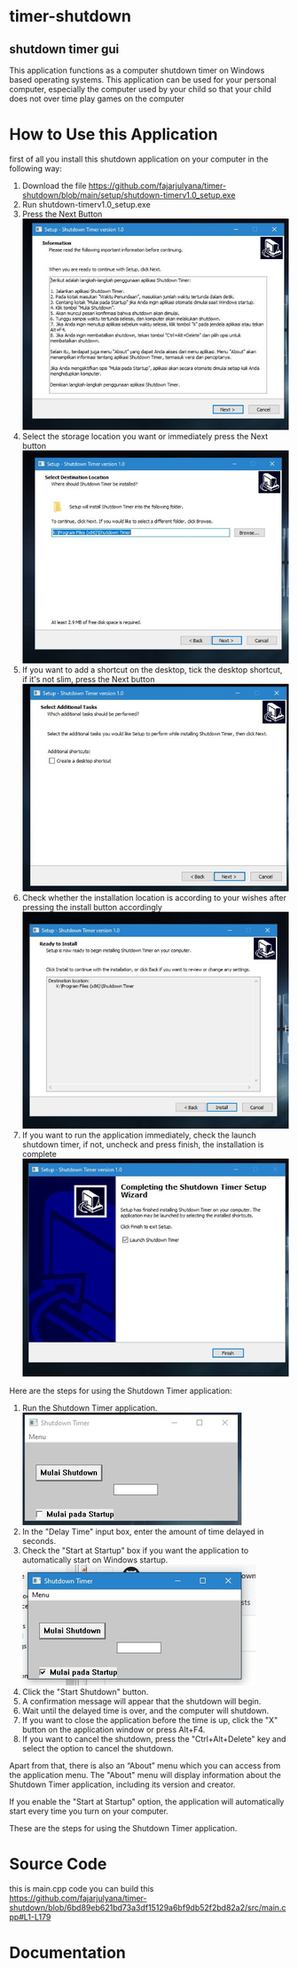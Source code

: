 # timer-shutdown
## shutdown timer gui


This application functions as a computer shutdown timer on Windows based operating systems. 
This application can be used for your personal computer, especially the computer used by your child so that your child does not over time play games on the computer 

# How to Use this Application
first of all you install this shutdown application on your computer in the following way:

1. Download the file https://github.com/fajarjulyana/timer-shutdown/blob/main/setup/shutdown-timerv1.0_setup.exe
2. Run shutdown-timerv1.0_setup.exe
3. Press the Next Button
   <img src="capture/setup-1.JPG"><br>
4. Select the storage location you want or immediately press the Next button
   <img src="capture/setup-2.JPG"><br>
6. If you want to add a shortcut on the desktop, tick the desktop shortcut, if it's not slim, press the Next button
   <img src="capture/setup-3.JPG"><br>
7. Check whether the installation location is according to your wishes after pressing the install button accordingly
   <img src="capture/setup-4.JPG"><br>
8. If you want to run the application immediately, check the launch shutdown timer, if not, uncheck and press finish, the installation is complete
<img src="capture/setup-5.JPG"><br>

Here are the steps for using the Shutdown Timer application:

1. Run the Shutdown Timer application.
 <img src="capture/capture.JPG"><br>  
2. In the "Delay Time" input box, enter the amount of time delayed in seconds.
3. Check the "Start at Startup" box if you want the application to automatically start on Windows startup.
   <img src="capture/startup.JPG"><br>
4. Click the "Start Shutdown" button.
5. A confirmation message will appear that the shutdown will begin.
6. Wait until the delayed time is over, and the computer will shutdown.
7. If you want to close the application before the time is up, click the "X" button on the application window or press Alt+F4.
8. If you want to cancel the shutdown, press the "Ctrl+Alt+Delete" key and select the option to cancel the shutdown.

Apart from that, there is also an “About” menu which you can access from the application menu. The "About" menu will display information about the Shutdown Timer application, including its version and creator.

If you enable the "Start at Startup" option, the application will automatically start every time you turn on your computer.

These are the steps for using the Shutdown Timer application.
# Source Code
this is main.cpp code you can build this
https://github.com/fajarjulyana/timer-shutdown/blob/6bd89eb621bd73a3df15129a6bf9db52f2bd82a2/src/main.cpp#L1-L179
# Documentation
